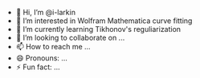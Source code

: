 - 👋 Hi, I’m @i-larkin
- 👀 I’m interested in Wolfram Mathematica curve fitting
- 🌱 I’m currently learning Tikhonov's reguliarization
- 💞️ I’m looking to collaborate on ...
- 📫 How to reach me ...
- 😄 Pronouns: ...
- ⚡ Fun fact: ...

<!---
i-larkin/i-larkin is a ✨ special ✨ repository because its `README.md` (this file) appears on your GitHub profile.
You can click the Preview link to take a look at your changes.
--->

